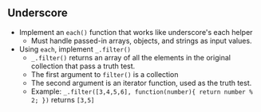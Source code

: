 ## Underscore
  * Implement an `each()` function that works like underscore's each helper
    * Must handle passed-in arrays, objects, and strings as input values.
  * Using `each`, implement `_.filter()`
    * `_.filter()` returns an array of all the elements in the original collection that pass a truth test.
    * The first argument to `filter()` is a collection
    * The second argument is an iterator function, used as the truth test.
    * Example: `_.filter([3,4,5,6], function(number){ return number % 2; })` returns `[3,5]`
